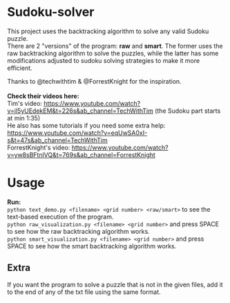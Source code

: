 # Sudoku-solver
This project uses the backtracking algorithm to solve any valid Sudoku puzzle.   
There are 2 "versions" of the program: **raw** and **smart**. The former uses the raw  backtracking algorithm to solve the puzzles, while the latter has some modifications adjusted to sudoku solving strategies to make it more efficient.  

Thanks to @techwithtim & @ForrestKnight for the inspiration. <br><br> 
__Check their videos here:__ <br>
Tim's video: https://www.youtube.com/watch?v=jl5yUEdekEM&t=226s&ab_channel=TechWithTim (the Sudoku part starts at min 1:35)  
He also has some tutorials if you need some extra help: https://www.youtube.com/watch?v=eqUwSA0xI-s&t=47s&ab_channel=TechWithTim<br>
ForrestKnight's video: https://www.youtube.com/watch?v=yw8sBFtnlVQ&t=769s&ab_channel=ForrestKnight<br>

# Usage
__Run:__<br> 
    `python text_demo.py <filename> <grid number> <raw/smart>` to see the text-based execution of the program.<br> 
    `python raw_visualization.py <filename> <grid number>` and press SPACE to see how the raw backtracking algorithm works.<br> 
    `python smart_visualization.py <filename> <grid number>` and press SPACE to see how the smart backtracking algorithm works.<br>

## Extra
If you want the program to solve a puzzle that is not in the given files, add it to the end of any of the txt file using the same format.

